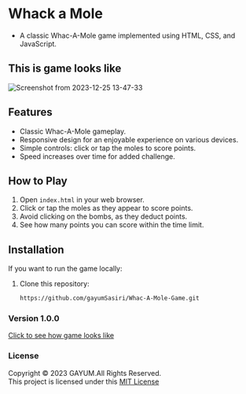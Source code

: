 # Whack a Mole
- A classic Whac-A-Mole game implemented using HTML, CSS, and JavaScript.

## This is game looks like
![Screenshot from 2023-12-25 13-47-33](https://github.com/gayumSasiri/Whac-A-Mole-Game/assets/138274096/aea7cf2c-a539-44e1-8a45-f771e2ef2fe1)

## Features

- Classic Whac-A-Mole gameplay.
- Responsive design for an enjoyable experience on various devices.
- Simple controls: click or tap the moles to score points.
- Speed increases over time for added challenge.

## How to Play

1. Open `index.html` in your web browser.
2. Click or tap the moles as they appear to score points.
3. Avoid clicking on the bombs, as they deduct points.
4. See how many points you can score within the time limit.

## Installation

If you want to run the game locally:

1. Clone this repository:
   ```bash
   https://github.com/gayumSasiri/Whac-A-Mole-Game.git

### Version 1.0.0
[Click to see how game looks like](https://gayumsasiri.github.io/Whac-A-Mole-Game/)

### License
Copyright &copy; 2023 GAYUM.All Rights Reserved.<br>
This project is licensed under this [MIT License](License.txt)
